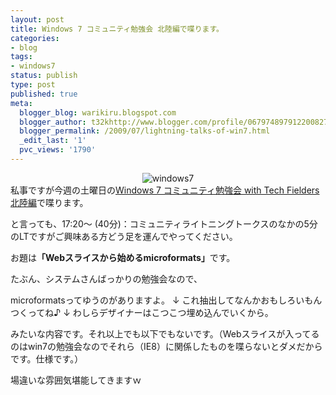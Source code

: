 ```yaml
---
layout: post
title: Windows 7 コミュニティ勉強会 北陸編で喋ります。
categories:
- blog
tags:
- windows7
status: publish
type: post
published: true
meta:
  blogger_blog: warikiru.blogspot.com
  blogger_author: t32khttp://www.blogger.com/profile/06797489791220082722noreply@blogger.com
  blogger_permalink: /2009/07/lightning-talks-of-win7.html
  _edit_last: '1'
  pvc_views: '1790'
---
```

<div style="text-align: center;"><img src="http://lh6.ggpht.com/_1drnogi3vdg/SlmTxzfp7HI/AAAAAAAAAco/cJr5EGLUQc4/win7.jpg" alt="windows7" /></div>
私事ですが今週の土曜日の<a href="http://msevents.microsoft.com/CUI/EventDetail.aspx?EventID=1032416515&amp;Culture=ja-JP">Windows 7 コミュニティ勉強会 with Tech Fielders 北陸編</a>で喋ります。

と言っても、17:20～ (40分)：コミュニティライトニングトークスのなかの5分のLTですがご興味ある方どう足を運んでやってください。

お題は<span style="font-weight: bold;">「Webスライスから始めるmicroformats」</span>です。

たぶん、システムさんばっかりの勉強会なので、

microformatsってゆうのがありますよ。
↓
これ抽出してなんかおもしろいもんつくってね♪
↓
わしらデザイナーはこつこつ埋め込んでいくから。

みたいな内容です。それ以上でも以下でもないです。（Webスライスが入ってるのはwin7の勉強会なのでそれら（IE8）に関係したものを喋らないとダメだからです。仕様です。）

場違いな雰囲気堪能してきますｗ
<ul></ul>
